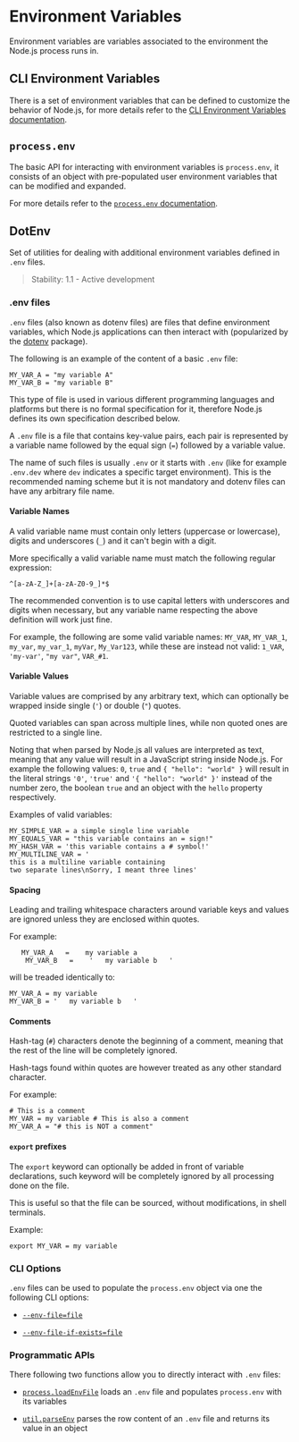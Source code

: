 # Environment Variables

Environment variables are variables associated to the environment the Node.js process runs in.

## CLI Environment Variables

There is a set of environment variables that can be defined to customize the behavior of Node.js,
for more details refer to the [CLI Environment Variables documentation][].

## `process.env`

The basic API for interacting with environment variables is `process.env`, it consists of an object
with pre-populated user environment variables that can be modified and expanded.

For more details refer to the [`process.env` documentation][].

## DotEnv

Set of utilities for dealing with additional environment variables defined in `.env` files.

> Stability: 1.1 - Active development

<!--introduced_in=v20.12.0-->

### .env files

`.env` files (also known as dotenv files) are files that define environment variables,
which Node.js applications can then interact with (popularized by the [dotenv][] package).

The following is an example of the content of a basic `.env` file:

```text
MY_VAR_A = "my variable A"
MY_VAR_B = "my variable B"
```

This type of file is used in various different programming languages and platforms but there
is no formal specification for it, therefore Node.js defines its own specification described below.

A `.env` file is a file that contains key-value pairs, each pair is represented by a variable name
followed by the equal sign (`=`) followed by a variable value.

The name of such files is usually `.env` or it starts with `.env` (like for example `.env.dev` where
`dev` indicates a specific target environment). This is the recommended naming scheme but it is not
mandatory and dotenv files can have any arbitrary file name.

#### Variable Names

A valid variable name must contain only letters (uppercase or lowercase), digits and underscores
(`_`) and it can't begin with a digit.

More specifically a valid variable name must match the following regular expression:

```text
^[a-zA-Z_]+[a-zA-Z0-9_]*$
```

The recommended convention is to use capital letters with underscores and digits when necessary,
but any variable name respecting the above definition will work just fine.

For example, the following are some valid variable names: `MY_VAR`, `MY_VAR_1`, `my_var`, `my_var_1`,
`myVar`, `My_Var123`, while these are instead not valid: `1_VAR`, `'my-var'`, `"my var"`, `VAR_#1`.

#### Variable Values

Variable values are comprised by any arbitrary text, which can optionally be wrapped inside
single (`'`) or double (`"`) quotes.

Quoted variables can span across multiple lines, while non quoted ones are restricted to a single line.

Noting that when parsed by Node.js all values are interpreted as text, meaning that any value will
result in a JavaScript string inside Node.js. For example the following values: `0`, `true` and
`{ "hello": "world" }` will result in the literal strings `'0'`, `'true'` and `'{ "hello": "world" }'`
instead of the number zero, the boolean `true` and an object with the `hello` property respectively.

Examples of valid variables:

```text
MY_SIMPLE_VAR = a simple single line variable
MY_EQUALS_VAR = "this variable contains an = sign!"
MY_HASH_VAR = 'this variable contains a # symbol!'
MY_MULTILINE_VAR = '
this is a multiline variable containing
two separate lines\nSorry, I meant three lines'
```

#### Spacing

Leading and trailing whitespace characters around variable keys and values are ignored unless they
are enclosed within quotes.

For example:

```text
   MY_VAR_A   =    my variable a
    MY_VAR_B   =    '   my variable b   '
```

will be treaded identically to:

```text
MY_VAR_A = my variable
MY_VAR_B = '   my variable b   '
```

#### Comments

Hash-tag (`#`) characters denote the beginning of a comment, meaning that the rest of the line
will be completely ignored.

Hash-tags found within quotes are however treated as any other standard character.

For example:

```text
# This is a comment
MY_VAR = my variable # This is also a comment
MY_VAR_A = "# this is NOT a comment"
```

#### `export` prefixes

The `export` keyword can optionally be added in front of variable declarations, such keyword will be completely ignored
by all processing done on the file.

This is useful so that the file can be sourced, without modifications, in shell terminals.

Example:

```text
export MY_VAR = my variable
```

### CLI Options

`.env` files can be used to populate the `process.env` object via one the following CLI options:

* [`--env-file=file`][]

* [`--env-file-if-exists=file`][]

### Programmatic APIs

There following two functions allow you to directly interact with `.env` files:

* [`process.loadEnvFile`][] loads an `.env` file and populates `process.env` with its variables

* [`util.parseEnv`][] parses the row content of an `.env` file and returns its value in an object

[CLI Environment Variables documentation]: cli.md#environment-variables_1
[`--env-file-if-exists=file`]: cli.md#--env-file-if-existsfile
[`--env-file=file`]: cli.md#--env-filefile
[`process.env` documentation]: process.md#processenv
[`process.loadEnvFile`]: process.md#processloadenvfilepath
[`util.parseEnv`]: util.md#utilparseenvcontent
[dotenv]: https://github.com/motdotla/dotenv
